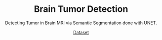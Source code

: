 <h1 align='center'> Brain Tumor Detection </h1>
<p align='center'>Detecting Tumor in Brain MRI via Semantic Segmentation done with UNET.</p>
<p align='center'><a href='https://www.kaggle.com/datasets/pkdarabi/brain-tumor-image-dataset-semantic-segmentation/data'>Dataset</a></p>

